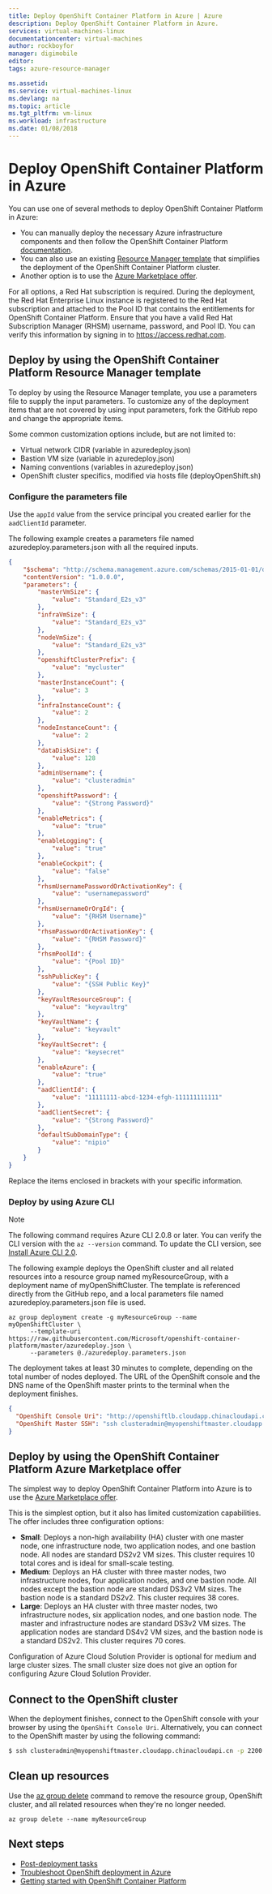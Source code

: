 ```yaml
---
title: Deploy OpenShift Container Platform in Azure | Azure
description: Deploy OpenShift Container Platform in Azure.
services: virtual-machines-linux
documentationcenter: virtual-machines
author: rockboyfor
manager: digimobile
editor: 
tags: azure-resource-manager

ms.assetid: 
ms.service: virtual-machines-linux
ms.devlang: na
ms.topic: article
ms.tgt_pltfrm: vm-linux
ms.workload: infrastructure
ms.date: 01/08/2018
---
```


# Deploy OpenShift Container Platform in Azure

You can use one of several methods to deploy OpenShift Container Platform in Azure:

- You can manually deploy the necessary Azure infrastructure components and then follow the OpenShift Container Platform [documentation](https://docs.openshift.com/container-platform/3.6/welcome/index.html).
- You can also use an existing [Resource Manager template](https://github.com/Microsoft/openshift-container-platform/) that simplifies the deployment of the OpenShift Container Platform cluster.
- Another option is to use the [Azure Marketplace offer](https://azuremarketplace.microsoft.com/marketplace/apps/redhat.openshift-container-platform?tab=Overview).

For all options, a Red Hat subscription is required. During the deployment, the Red Hat Enterprise Linux instance is registered to the Red Hat subscription and attached to the Pool ID that contains the entitlements for OpenShift Container Platform.
Ensure that you have a valid Red Hat Subscription Manager (RHSM) username, password, and Pool ID. You can verify this information by signing in to https://access.redhat.com.

## Deploy by using the OpenShift Container Platform Resource Manager template

To deploy by using the Resource Manager template, you use a parameters file to supply the input parameters. To customize any of the deployment items that are not covered by using input parameters, fork the GitHub repo and change the appropriate items.

Some common customization options include, but are not limited to:

- Virtual network CIDR (variable in azuredeploy.json)
- Bastion VM size (variable in azuredeploy.json)
- Naming conventions (variables in azuredeploy.json)
- OpenShift cluster specifics, modified via hosts file (deployOpenShift.sh)

### Configure the parameters file

Use the `appId` value from the service principal you created earlier for the `aadClientId` parameter. 

The following example creates a parameters file named azuredeploy.parameters.json with all the required inputs.

```json
{
	"$schema": "http://schema.management.azure.com/schemas/2015-01-01/deploymentParameters.json#",
	"contentVersion": "1.0.0.0",
	"parameters": {
		"masterVmSize": {
			"value": "Standard_E2s_v3"
		},
		"infraVmSize": {
			"value": "Standard_E2s_v3"
		},
		"nodeVmSize": {
			"value": "Standard_E2s_v3"
		},
		"openshiftClusterPrefix": {
			"value": "mycluster"
		},
		"masterInstanceCount": {
			"value": 3
		},
		"infraInstanceCount": {
			"value": 2
		},
		"nodeInstanceCount": {
			"value": 2
		},
		"dataDiskSize": {
			"value": 128
		},
		"adminUsername": {
			"value": "clusteradmin"
		},
		"openshiftPassword": {
			"value": "{Strong Password}"
		},
		"enableMetrics": {
			"value": "true"
		},
		"enableLogging": {
			"value": "true"
		},
		"enableCockpit": {
			"value": "false"
		},
		"rhsmUsernamePasswordOrActivationKey": {
			"value": "usernamepassword"
		},
		"rhsmUsernameOrOrgId": {
			"value": "{RHSM Username}"
		},
		"rhsmPasswordOrActivationKey": {
			"value": "{RHSM Password}"
		},
		"rhsmPoolId": {
			"value": "{Pool ID}"
		},
		"sshPublicKey": {
			"value": "{SSH Public Key}"
		},
		"keyVaultResourceGroup": {
			"value": "keyvaultrg"
		},
		"keyVaultName": {
			"value": "keyvault"
		},
		"keyVaultSecret": {
			"value": "keysecret"
		},
		"enableAzure": {
			"value": "true"
		},
		"aadClientId": {
			"value": "11111111-abcd-1234-efgh-111111111111"
		},
		"aadClientSecret": {
			"value": "{Strong Password}"
		},
		"defaultSubDomainType": {
			"value": "nipio"
		}
	}
}
```

Replace the items enclosed in brackets with your specific information.

### Deploy by using Azure CLI

> [!NOTE] 
> The following command requires Azure CLI 2.0.8 or later. You can verify the CLI version with the `az --version` command. To update the CLI version, see [Install Azure CLI 2.0](https://docs.azure.cn/zh-cn/cli/install-azure-cli?view=azure-cli-latesti?view=azure-cli-latest).

The following example deploys the OpenShift cluster and all related resources into a resource group named myResourceGroup, with a deployment name of myOpenShiftCluster. The template is referenced directly from the GitHub repo, and a local parameters file named azuredeploy.parameters.json file is used.

```azurecli 
az group deployment create -g myResourceGroup --name myOpenShiftCluster \
      --template-uri https://raw.githubusercontent.com/Microsoft/openshift-container-platform/master/azuredeploy.json \
      --parameters @./azuredeploy.parameters.json
```

The deployment takes at least 30 minutes to complete, depending on the total number of nodes deployed. The URL of the OpenShift console and the DNS name of the OpenShift master prints to the terminal when the deployment finishes.

```json
{
  "OpenShift Console Uri": "http://openshiftlb.cloudapp.chinacloudapi.cn:8443/console",
  "OpenShift Master SSH": "ssh clusteradmin@myopenshiftmaster.cloudapp.chinacloudapi.cn -p 2200"
}
```

## Deploy by using the OpenShift Container Platform Azure Marketplace offer

The simplest way to deploy OpenShift Container Platform into Azure is to use the [Azure Marketplace offer](https://azuremarketplace.microsoft.com/marketplace/apps/redhat.openshift-container-platform?tab=Overview).

This is the simplest option, but it also has limited customization capabilities. The offer includes three configuration options:

- **Small**: Deploys a non-high availability (HA) cluster with one master node, one infrastructure node, two application nodes, and one bastion node. All nodes are standard DS2v2 VM sizes. This cluster requires 10 total cores and is ideal for small-scale testing.
- **Medium**: Deploys an HA cluster with three master nodes, two infrastructure nodes, four application nodes, and one bastion node. All nodes except the bastion node are standard DS3v2 VM sizes. The bastion node is a standard DS2v2. This cluster requires 38 cores.
- **Large**: Deploys an HA cluster with three master nodes, two infrastructure nodes, six application nodes, and one bastion node. The master and infrastructure nodes are standard DS3v2 VM sizes. The application nodes are standard DS4v2 VM sizes, and the bastion node is a standard DS2v2. This cluster requires 70 cores.

Configuration of Azure Cloud Solution Provider is optional for medium and large cluster sizes. The small cluster size does not give an option for configuring Azure Cloud Solution Provider.

## Connect to the OpenShift cluster

When the deployment finishes, connect to the OpenShift console with your browser by using the `OpenShift Console Uri`. Alternatively, you can connect to the OpenShift master by using the following command:

```bash
$ ssh clusteradmin@myopenshiftmaster.cloudapp.chinacloudapi.cn -p 2200
```

## Clean up resources

Use the [az group delete](https://docs.azure.cn/zh-cn/cli/group?view=azure-cli-latest#delete) command to remove the resource group, OpenShift cluster, and all related resources when they're no longer needed.

```azurecli 
az group delete --name myResourceGroup
```

## Next steps

- [Post-deployment tasks](./openshift-post-deployment.md)
- [Troubleshoot OpenShift deployment in Azure](./openshift-troubleshooting.md)
- [Getting started with OpenShift Container Platform](https://docs.openshift.com/container-platform/3.6/getting_started/index.html)
<!--Update_Description: wording update, -->